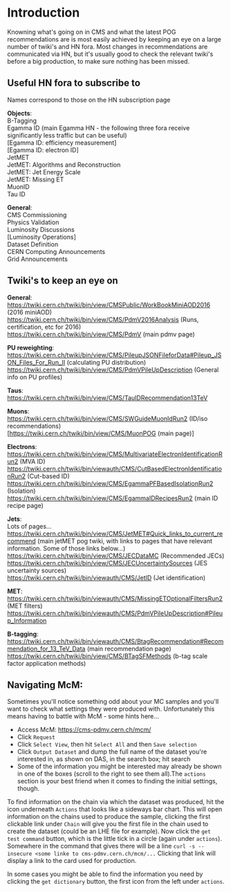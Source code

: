 Introduction
============

Knowning what's going on in CMS and what the latest POG recommendations are is most easily achieved by keeping an eye on a large number of twiki's and HN fora. Most changes in recommendations are communicated via HN, but it's usually good to check the relevant twiki's before a big production, to make sure nothing has been missed.

Useful HN fora to subscribe to
------------------------------
Names correspond to those on the HN subscription page   

**Objects**:   
B-Tagging    
Egamma ID (main Egamma HN - the following three fora receive significantly less traffic but can be useful)    
   [Egamma ID: efficiency measurement]         
   [Egamma ID: electron ID]        
JetMET   
JetMET: Algorithms and Reconstruction    
JetMET: Jet Energy Scale   
JetMET: Missing ET    
MuonID   
Tau ID

**General**:   
CMS Commissioning    
Physics Validation    
Luminosity Discussions    
[Luminosity Operations]    
Dataset Definition    
CERN Computing Announcements    
Grid Announcements    

Twiki's to keep an eye on
-------

**General**:   
https://twiki.cern.ch/twiki/bin/view/CMSPublic/WorkBookMiniAOD2016 (2016 miniAOD)   
https://twiki.cern.ch/twiki/bin/view/CMS/PdmV2016Analysis (Runs, certification, etc for 2016)   
https://twiki.cern.ch/twiki/bin/view/CMS/PdmV (main pdmv page)


**PU reweighting**:   
https://twiki.cern.ch/twiki/bin/view/CMS/PileupJSONFileforData#Pileup_JSON_Files_For_Run_II (calculating PU distribution)   
https://twiki.cern.ch/twiki/bin/view/CMS/PdmVPileUpDescription (General info on PU profiles)   

**Taus**:   
https://twiki.cern.ch/twiki/bin/view/CMS/TauIDRecommendation13TeV   

**Muons**:   
https://twiki.cern.ch/twiki/bin/view/CMS/SWGuideMuonIdRun2  (ID/iso recommendations)   
[https://twiki.cern.ch/twiki/bin/view/CMS/MuonPOG (main page)]

**Electrons**:    
https://twiki.cern.ch/twiki/bin/view/CMS/MultivariateElectronIdentificationRun2 (MVA ID)   
https://twiki.cern.ch/twiki/bin/viewauth/CMS/CutBasedElectronIdentificationRun2 (Cut-based ID)   
https://twiki.cern.ch/twiki/bin/view/CMS/EgammaPFBasedIsolationRun2 (Isolation)  
https://twiki.cern.ch/twiki/bin/view/CMS/EgammaIDRecipesRun2 (main ID recipe page)   

**Jets**:    
Lots of pages...    
https://twiki.cern.ch/twiki/bin/view/CMS/JetMET#Quick_links_to_current_recommend (main jetMET pog twiki, with links to pages that have relevant information. Some of those links below...)    
https://twiki.cern.ch/twiki/bin/view/CMS/JECDataMC (Recommended JECs)    
https://twiki.cern.ch/twiki/bin/view/CMS/JECUncertaintySources (JES uncertainty sources)    
https://twiki.cern.ch/twiki/bin/viewauth/CMS/JetID (Jet identification)   

**MET**:     
https://twiki.cern.ch/twiki/bin/viewauth/CMS/MissingETOptionalFiltersRun2 (MET filters)     
https://twiki.cern.ch/twiki/bin/viewauth/CMS/PdmVPileUpDescription#Pileup_Information

**B-tagging**:    
https://twiki.cern.ch/twiki/bin/viewauth/CMS/BtagRecommendation#Recommendation_for_13_TeV_Data (main recommendation page)    
https://twiki.cern.ch/twiki/bin/view/CMS/BTagSFMethods (b-tag scale factor application methods)

Navigating McM:
---------------

Sometimes you'll notice something odd about your MC samples and you'll want to check what settings they were produced with. Unfortunately this means having to battle with McM - some hints here...   

* Access McM: https://cms-pdmv.cern.ch/mcm/    
* Click `Request`
* Click `Select View`, then hit `Select All` and then `Save selection`
* Click `Output Dataset` and dump the full name of the dataset you're interested in, as shown on DAS, in the search box; hit search
* Some of the information you might be interested may already be shown in one of the boxes (scroll to the right to see them all).The `actions` section is your best friend when it comes to finding the initial settings, though.

To find information on the chain via which the dataset was produced, hit the icon underneath `Actions` that looks like a sideways bar chart. This will open information on the chains used to produce the sample, clicking the first clickable link under `Chain` will give you the first file in the chain used to create the dataset (could be an LHE file for example). Now click the `get test command` button, which is the little tick in a circle (again under `actions`). Somewhere in the command that gives there will be a line `curl -s --insecure <some linke to cms-pdmv.cern.ch/mcm/...` Clicking that link will display a link to the card used for production.

In some cases you might be able to find the information you need by clicking the `get dictionary` button, the first icon from the left under `actions`. 
